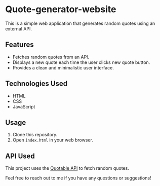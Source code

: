 # Quote-generator-website

This is a simple web application that generates random quotes using an external API.

## Features

- Fetches random quotes from an API.
- Displays a new quote each time the user clicks new quote button.
- Provides a clean and minimalistic user interface.

## Technologies Used

- HTML
- CSS
- JavaScript

## Usage

1. Clone this repository.
2. Open `index.html` in your web browser.

## API Used

This project uses the [Quotable API](https://github.com/lukePeavey/quotable) to fetch random quotes.

Feel free to reach out to me if you have any questions or suggestions!
